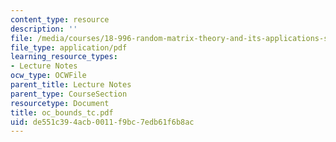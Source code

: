 ```yaml
---
content_type: resource
description: ''
file: /media/courses/18-996-random-matrix-theory-and-its-applications-spring-2004/de551c394acb0011f9bc7edb61f6b8ac_oc_bounds_tc.pdf
file_type: application/pdf
learning_resource_types:
- Lecture Notes
ocw_type: OCWFile
parent_title: Lecture Notes
parent_type: CourseSection
resourcetype: Document
title: oc_bounds_tc.pdf
uid: de551c39-4acb-0011-f9bc-7edb61f6b8ac
---
```


